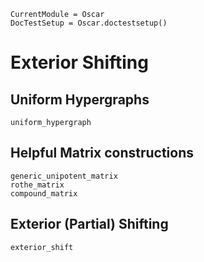 ```@meta
CurrentModule = Oscar
DocTestSetup = Oscar.doctestsetup()
```

# Exterior Shifting

## Uniform Hypergraphs
```@docs
uniform_hypergraph
```

## Helpful Matrix constructions

```@docs
generic_unipotent_matrix
rothe_matrix
compound_matrix
```

## Exterior (Partial) Shifting
```@docs
exterior_shift
```
